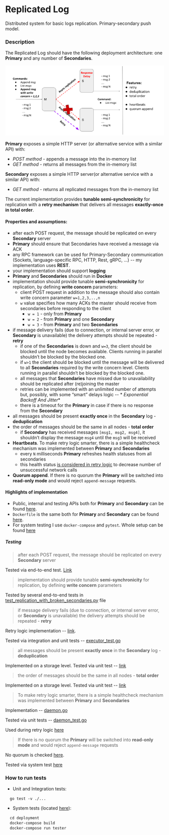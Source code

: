 # Replicated Log

Distributed system for basic logs replication. Primary-secondary push model.

### Description

The Replicated Log should have the following deployment architecture: one **Primary** and any number of **Secondaries**.

![](docs/img/iteration_3.png)

**Primary** exposes a simple HTTP server (or alternative service with a similar API) with:

- _POST method_ - appends a message into the in-memory list
- _GET method_ - returns all messages from the in-memory list

**Secondary** exposes a simple HTTP server(or alternative service with a similar API)  with:

- _GET method_ - returns all replicated messages from the in-memory list

The current implementation provides **tunable semi-synchronicity** for replication with a **retry mechanism** that
delivers all messages **exactly-once in total order**.

#### Properties and assumptions:

- after each POST request, the message should be replicated on every **Secondary** server
- **Primary** should ensure that Secondaries have received a message via ACK
- any RPC framework can be used for Primary-Secondary communication (Sockets, language-specific RPC, HTTP, Rest,
  gRPC, …) -- my implementation uses **REST**.
- your implementation should support **logging**
- **Primary** and **Secondaries** should run in **Docker**
- implementation should provide tunable **semi-synchronicity** for replication, by defining **write concern**
  parameters:
    - client POST request in addition to the message should also contain write concern parameter `w=1,2,3,..,n`
    - `w` value specifies how many ACKs the master should receive from secondaries before responding to the client
        - `w = 1` - only from **Primary**
        - `w = 2` - from **Primary** and one **Secondary**
        - `w = 3` - from **Primary** and two **Secondaries**
- if message delivery fails (due to connection, or internal server error, or **Secondary** is unavailable) the delivery
  attempts should be repeated - **retry**
    - if one of the **Secondaries** is down and `w=3`, the client should be blocked until the node becomes available.
      Clients running in parallel shouldn’t be blocked by the blocked one.
    - if `w>1` the client should be blocked until the message will be delivered to all **Secondaries** required by the
      write concern level. Clients running in parallel shouldn’t be blocked by the blocked one.
    - all messages that **Secondaries** have missed due to unavailability should be replicated after (re)joining the
      master
    - retries can be implemented with an unlimited number of attempts but, possibly, with some “smart” delays logic -- *
      *Exponential Backoff And Jitter**
    - there is a timeout for the **Primary** in case if there is no response from the **Secondary**
- all messages should be present **exactly once** in the **Secondary** log - **deduplication**
- the order of messages should be the same in all nodes - **total order**
    - if **Secondary** has received messages `[msg1, msg2, msg4]`, it shouldn’t display the message `msg4` until
      the `msg3` will be received
- **Heartbeats**. To make retry logic smarter, there is a simple healthcheck mechanism was implemented between **Primary**
  and **Secondaries**
    - every `N` milliseconds **Primary** refreshes health statuses from all secondaries
    - this health
      status [is considered in retry logic](https://github.com/BaLiKfromUA/replicated-log/blob/iteration-3/internal/replication/executor.go#L129)
      to decrease number of unsuccessful network calls
- **Quorum append**. If there is no quorum the **Primary** will be switched into **read-only mode** and would
  reject `append-message` requests.

#### Highlights of implementation

- Public, internal and testing APIs both for **Primary** and **Secondary** can be found [here](./api).
- `Dockerfile` is the same both for **Primary** and **Secondary** can be found [here](./build/Dockerfile).
- For system testing I use `docker-compose` and `pytest`. Whole setup can be
  found [here](./deployment/docker-compose.yaml)

##### Testing

> after each POST request, the message should be replicated on every **Secondary** server

Tested via end-to-end test. [Link](https://github.com/BaLiKfromUA/replicated-log/blob/iteration-3/tests/test_replication_example.py#L7)

> implementation should provide tunable **semi-synchronicity** for replication, by defining **write concern**
parameters

Tested by several end-to-end tests in [test_replication_with_broken_secondaries.py](./tests/test_replication_with_broken_secondaries.py) file

> if message delivery fails (due to connection, or internal server error, or **Secondary** is unavailable) the delivery
attempts should be repeated - **retry**

Retry logic implementation -- [link](https://github.com/BaLiKfromUA/replicated-log/blob/iteration-3/internal/replication/executor.go#L121).

Tested via integration and unit tests -- [executor_test.go](./internal/replication/executor_test.go)

> all messages should be present **exactly once** in the **Secondary** log - **deduplication**

Implemented on a storage level. Tested via unit test -- [link](https://github.com/BaLiKfromUA/replicated-log/blob/iteration-3/internal/storage/inmemory_test.go#L26)

> the order of messages should be the same in all nodes - **total order**

Implemented on a storage level. Tested via unit test -- [link](https://github.com/BaLiKfromUA/replicated-log/blob/iteration-3/internal/storage/inmemory_test.go#L49)

> To make retry logic smarter, there is a simple healthcheck mechanism was implemented between **Primary**
and **Secondaries**

Implementation -- [daemon.go](./internal/healthcheck/daemon.go)

Tested via unit tests -- [daemon_test.go](./internal/healthcheck/daemon_test.go)

Used during retry logic [here](https://github.com/BaLiKfromUA/replicated-log/blob/iteration-3/internal/replication/executor.go#L129)

> If there is no quorum the **Primary** will be switched into **read-only mode** and would
reject `append-message` requests

No quorum is checked [here](https://github.com/BaLiKfromUA/replicated-log/blob/iteration-3/internal/primary/http.go#L37).

Tested via system test [here](https://github.com/BaLiKfromUA/replicated-log/blob/iteration-3/tests/test_replication_with_broken_secondaries.py#L123)

### How to run tests

- Unit and Integration tests:

```shell
  go test -v ./...
```

- System tests (located [here](./tests)):

```shell
  cd deployment
  docker-compose build
  docker-compose run tester
```
